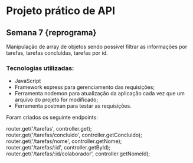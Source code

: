 # Projeto prático de API
## Semana 7 {reprograma}
Manipulação de array de objetos sendo possível filtrar as informações por tarefas, tarefas concluídas, tarefas por id.

### Tecnologias utilizadas:
- JavaScript
- Framework express para gerenciamento das requisições;
- Ferramenta nodemon para atualização da aplicação cada vez que um arquivo do projeto for modificado;
- Ferramenta postman para testar as requisições.

Foram criados os seguinte endpoints:

router.get('/tarefas', controller.get);<br />
router.get('/tarefas/concluido', controller.getConcluido);<br />
router.get('/tarefas/nome', controller.getNome);<br />
router.get('/tarefas/:id', controller.getById);<br />
router.get('/tarefas/:id/colaborador', controller.getNomeId);<br />

